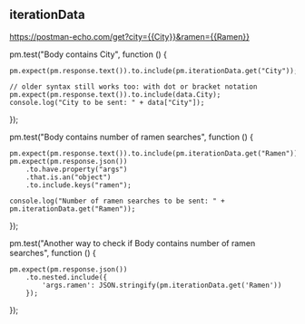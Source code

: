 ## iterationData
https://postman-echo.com/get?city={{City}}&ramen={{Ramen}}


pm.test("Body contains City", function () {
    
    pm.expect(pm.response.text()).to.include(pm.iterationData.get("City"));
    
    // older syntax still works too: with dot or bracket notation
    pm.expect(pm.response.text()).to.include(data.City); 
    console.log("City to be sent: " + data["City"]); 
});

pm.test("Body contains number of ramen searches", function () {
    
    pm.expect(pm.response.text()).to.include(pm.iterationData.get("Ramen"));
    pm.expect(pm.response.json())
        .to.have.property("args")
        .that.is.an("object")
        .to.include.keys("ramen");
        
    console.log("Number of ramen searches to be sent: " + pm.iterationData.get("Ramen"));
    
});

pm.test("Another way to check if Body contains number of ramen searches", function () {
    
    pm.expect(pm.response.json())
        .to.nested.include({
            'args.ramen': JSON.stringify(pm.iterationData.get('Ramen'))
        });
        
});


